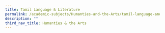 ```yaml
---
title: Tamil Language & Literature
permalink: /academic-subjects/Humanties-and-the-Arts/tamil-language-and-literature/
description: ""
third_nav_title: Humanties & the Arts
---
```

